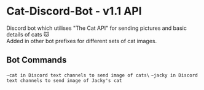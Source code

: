 # Cat-Discord-Bot - v1.1 API
Discord bot which utilises "The Cat API" for sending pictures and basic details of cats 🐱\
Added in other bot prefixes for different sets of cat images.

<h2> Bot Commands </h2>
<code>~cat in Discord text channels to send image of cats\</code>
<code>~jacky in Discord text channels to send image of Jacky's cat</code>
